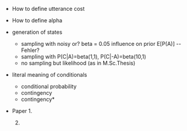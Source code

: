 * How to define utterance cost
* How to define alpha
* generation of states
  - sampling with noisy or?
    beta = 0.05 influence on prior E[P(A)] -- Fehler?
  - sampling with P(C|A)=beta(1,1), P(C|-A)=beta(10,1)
  - no sampling but likelihood (as in M.Sc.Thesis)

* literal meaning of conditionals
  - conditional probability
  - contingency
  - contingency*

* Paper
  1.



  2.
